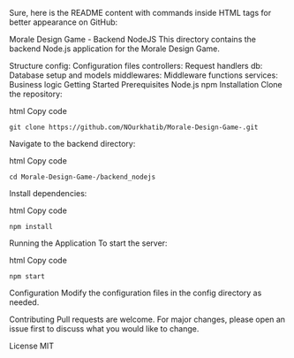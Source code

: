 
Sure, here is the README content with commands inside HTML tags for better appearance on GitHub:

Morale Design Game - Backend NodeJS
This directory contains the backend Node.js application for the Morale Design Game.

Structure
config: Configuration files
controllers: Request handlers
db: Database setup and models
middlewares: Middleware functions
services: Business logic
Getting Started
Prerequisites
Node.js
npm
Installation
Clone the repository:

html
Copy code
<pre><code>git clone https://github.com/NOurkhatib/Morale-Design-Game-.git</code></pre>
Navigate to the backend directory:

html
Copy code
<pre><code>cd Morale-Design-Game-/backend_nodejs</code></pre>
Install dependencies:

html
Copy code
<pre><code>npm install</code></pre>
Running the Application
To start the server:

html
Copy code
<pre><code>npm start</code></pre>
Configuration
Modify the configuration files in the config directory as needed.

Contributing
Pull requests are welcome. For major changes, please open an issue first to discuss what you would like to change.

License
MIT